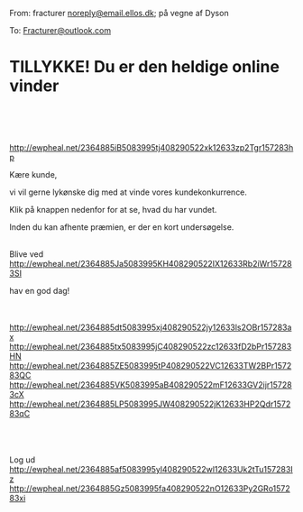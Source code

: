 From: fracturer <noreply@email.ellos.dk>; på vegne af Dyson

To: Fracturer@outlook.com

# TILLYKKE! Du er den heldige online vinder
 
 	 
 


 	 
 <http://ewpheal.net/2364885iB5083995tj408290522xk12633zp2Tgr157283hp> 
 	 

Kære kunde,

 

vi vil gerne lykønske dig med at vinde vores kundekonkurrence. 

 

Klik på knappen nedenfor for at se, hvad du har vundet. 

 

Inden du kan afhente præmien, er der en kort undersøgelse.

 	 
Blive ved <http://ewpheal.net/2364885Ja5083995KH408290522IX12633Rb2iWr157283SI>  

hav en god dag!

 	 
 	 
 <http://ewpheal.net/2364885dt5083995xj408290522jy12633ls2OBr157283ax> 
 <http://ewpheal.net/2364885tx5083995jC408290522zc12633fD2bPr157283HN> 	  <http://ewpheal.net/2364885ZE5083995tP408290522VC12633TW2BPr157283QC> 	  <http://ewpheal.net/2364885VK5083995aB408290522mF12633GV2ijr157283cX> 	  <http://ewpheal.net/2364885LP5083995JW408290522jK12633HP2Qdr157283qC> 	 
 	 
 
 	 
 


















































































































Log ud <http://ewpheal.net/2364885af5083995yl408290522wl12633Uk2tTu157283Iz>  <http://ewpheal.net/2364885Gz5083995fa408290522nO12633Py2GRo157283xi> 
